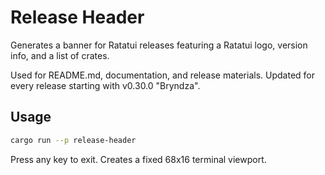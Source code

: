 
# Release Header

Generates a banner for Ratatui releases featuring a Ratatui logo, version info, and a list of crates.

Used for README.md, documentation, and release materials. Updated for every release starting with v0.30.0 "Bryndza".

## Usage

```bash
cargo run --p release-header
```

Press any key to exit. Creates a fixed 68x16 terminal viewport.
